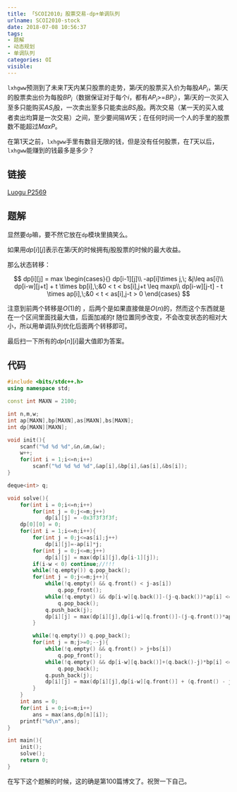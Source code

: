 ```yaml
---
title: 「SCOI2010」股票交易-dp+单调队列
urlname: SCOI2010-stock
date: 2018-07-08 10:56:37
tags:
- 题解
- 动态规划
- 单调队列
categories: OI
visible:
---
```


`lxhgww`预测到了未来$T$天内某只股票的走势，第$i$天的股票买入价为每股$AP_i$，第$i$天的股票卖出价为每股$BP_i$（数据保证对于每个$i$，都有$AP_i$>=$BP_i$），第$i$天的一次买入至多只能购买$AS_i$股，一次卖出至多只能卖出$BS_i$股。两次交易（某一天的买入或者卖出均算是一次交易）之间，至少要间隔$W$天；在任何时间一个人的手里的股票数不能超过$MaxP$。

在第1天之前，`lxhgww`手里有数目无限的钱，但是没有任何股票，在$T$天以后，`lxhgww`能赚到的钱最多是多少？

<!-- more -->

## 链接

[Luogu P2569](https://www.luogu.org/problemnew/show/P2569)

## 题解

显然要`dp`嘛，要不然它放在`dp`模块里搞笑么。

如果用$dp[i][j]$表示在第$i$天的时候拥有$j$股股票的时候的最大收益。

那么状态转移：

$$
dp[i][j] = max
\begin{cases}{}
dp[i-1][j]\\
-ap[i]\times j,\; &j\leq as[i]\\
dp[i-w][j+t] + t \times bp[i],\;&0 < t < bs[i],j+t \leq maxp\\
dp[i-w][j-t] - t \times ap[i],\;&0 < t < as[i],j-t > 0
\end{cases}
$$

注意到前两个转移是$O(1)$的 ，后两个是如果直接做是$O(n)$的，然而这个东西就是在一个区间里面找最大值，后面加减的$t$ 随位置同步改变，不会改变状态的相对大小，所以用单调队列优化后面两个转移即可。

最后扫一下所有的$dp[n][i]$最大值即为答案。

## 代码



```cpp
#include <bits/stdc++.h>
using namespace std;

const int MAXN = 2100;

int n,m,w;
int ap[MAXN],bp[MAXN],as[MAXN],bs[MAXN];
int dp[MAXN][MAXN];

void init(){
    scanf("%d %d %d",&n,&m,&w);
    w++;
    for(int i = 1;i<=n;i++)
        scanf("%d %d %d %d",&ap[i],&bp[i],&as[i],&bs[i]);
}

deque<int> q;

void solve(){
    for(int i = 0;i<=n;i++)
        for(int j = 0;j<=m;j++)
            dp[i][j] = -0x3f3f3f3f;
    dp[0][0] = 0;
    for(int i = 1;i<=n;i++){
        for(int j = 0;j<=as[i];j++)
            dp[i][j]=-ap[i]*j;        
        for(int j = 0;j<=m;j++)
            dp[i][j] = max(dp[i][j],dp[i-1][j]);
        if(i-w < 0) continue;//!!!
        while(!q.empty()) q.pop_back();
        for(int j = 0;j<=m;j++){
            while(!q.empty() && q.front() < j-as[i])
                q.pop_front();
            while(!q.empty() && dp[i-w][q.back()]-(j-q.back())*ap[i] <= dp[i-w][j])
                q.pop_back();
            q.push_back(j);
            dp[i][j] = max(dp[i][j],dp[i-w][q.front()]-(j-q.front())*ap[i]);
        }

        while(!q.empty()) q.pop_back();
        for(int j = m;j>=0;--j){
            while(!q.empty() && q.front() > j+bs[i])
                q.pop_front();
            while(!q.empty() && dp[i-w][q.back()]+(q.back()-j)*bp[i] <= dp[i-w][j])
                q.pop_back();
            q.push_back(j);
            dp[i][j] = max(dp[i][j],dp[i-w][q.front()] + (q.front() - j)*bp[i]);
        }
    }
    int ans = 0;
    for(int i = 0;i<=m;i++)
        ans = max(ans,dp[n][i]);
    printf("%d\n",ans);
}

int main(){
    init();
    solve();
    return 0;
}
```


在写下这个题解的时候，这的确是第100篇博文了。祝贺一下自己。
